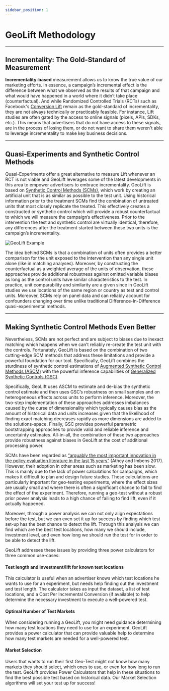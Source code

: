 ```yaml
---
sidebar_position: 1
---
```


# GeoLift Methodology

---

## Incrementality: The Gold-Standard of Measurement
**Incrementality-based** measurement allows us to know the true value of our marketing efforts. In essence, a campaign’s incremental effect is the difference between what we observed as the results of that campaign and what would have happened in a world where it didn’t take place (counterfactual). And while Randomized Controlled Trials (RCTs) such as Facebook's [Conversion Lift](https://www.facebook.com/business/m/one-sheeters/conversion-lift) remain as the gold-standard of incrementality, they are not always technically or practicably feasible. For instance, Lift studies are often gated by the access to online signals (pixels, APIs, SDKs, etc.). This means that advertisers that do not have access to these signals, are in the process of losing them, or do not want to share them weren't able to leverage incrementality to make key business decisions.

---

## Quasi-Experiments and Synthetic Control Methods
Quasi-Experiments offer a great alternative to measure Lift whenever an RCT is not viable and GeoLift leverages some of the latest developments in this area to empower advertisers to embrace incrementality. GeoLift is based on [Synthetic Control Methods (SCMs)](https://economics.mit.edu/sites/default/files/publications/Synthetic%20Control%20Methods.pdf), which work by creating an artificial unit that is as similar as possible to the test unit. Using historical information prior to the treatment SCMs find the combination of untreated units that most closely replicate the treated. This effectively creates a constructed or synthetic control which will provide a robust counterfactual to which we will measure the campaign’s effectiveness. Prior to the intervention the test and synthetic control are virtually identical, therefore, any differences after the treatment started between these two units is the campaign’s incrementality.


![GeoLift Example](/img/Methodology_GeoLift_Lift.png)


The idea behind SCMs is that a combination of units often provides a better comparison for the unit exposed to the intervention than any single unit alone (like in matching analyses). Moreover, by constructing the counterfactual as a weighted average of the units of observation, these approaches provide additional robustness against omitted variable biases as long as the control units have similar characteristics to the test. In practice, unit comparability and similarity are a given since in GeoLift studies we use locations of the same region or country as test and control units. Moreover, SCMs rely on panel data and can reliably account for confounders changing over time unlike traditional Difference-In-Difference quasi-experimental methods.


---
## Making Synthetic Control Methods Even Better
Nevertheless, SCMs are not perfect and are subject to biases due to inexact matching which happens when we can’t reliably re-create the test unit with the controls. Fortunately, GeoLift is based on the combination of two cutting-edge SCM methods that address these limitations and provide a powerful foundation for our tool. Specifically, GeoLift combines the sturdiness of synthetic control estimations of [Augmented Synthetic Control Methods (ASCM)](https://eml.berkeley.edu/~jrothst/workingpapers/BMFR_Synth_Nov_2018.pdf) with the powerful inference capabilities of [Generalized Synthetic Controls (GSC)](https://www.cambridge.org/core/journals/political-analysis/article/generalized-synthetic-control-method-causal-inference-with-interactive-fixed-effects-models/B63A8BD7C239DD4141C67DA10CD0E4F3).

Specifically, GeoLift uses ASCM to estimate and de-bias the synthetic control estimate and then uses GSC’s robustness on small samples and on heterogeneous effects across units to perform inference. Moreover, the two-step implementation of these approaches addresses imbalances caused by the curse of dimensionality which typically causes bias as the amount of historical data and units increases given that the likelihood of finding exact matching decreases rapidly as more dimensions are added to the solutions-space. Finally, GSC provides powerful parametric bootstrapping approaches to provide valid and reliable inference and uncertainty estimates. All-in-all, the combination of these two approaches provide robustness against biases in GeoLift at the cost of additional processing power.

SCMs have been regarded as [“arguably the most important innovation in the policy evaluation literature in the last 15 years”](https://pubs.aeaweb.org/doi/pdfplus/10.1257/jep.31.2.3) (Athey and Imbens 2017). However, their adoption in other areas such as marketing has been slow. This is mainly due to the lack of power calculations for campaigns, which makes it difficult to plan and design future studies. These calculations are particularly important for geo-testing experiments, where the effect sizes are usually small and where there is often a significant chance to fail to find the effect of the experiment. Therefore, running a geo-test without a robust prior power analysis leads to a high chance of failing to find lift, even if it actually happened.

Moreover, through a power analysis we can not only align expectations before the test, but we can even set it up for success by finding which test set-up has the best chance to detect the lift. Through this analysis we can find which are the best test locations, how many we should include, investment level, and even how long we should run the test for in order to be able to detect the lift.

GeoLift addresses these issues by providing three power calculators for three common use-cases:

#### Test length and investment/lift for known test locations

This calculator is useful when an advertiser knows which test locations he wants to use for an experiment, but needs help finding out the investment and test length. The calculator takes as input the dataset, a list of test locations, and a Cost Per Incremental Conversion (if available) to help determine the necessary investment to execute a well-powered test.



#### Optimal Number of Test Markets

When considering running a GeoLift, you might need guidance determining how many test locations they need to use for an experiment. GeoLift provides a power calculator that can provide valuable help to determine how many test markets are needed for a well-powered test.



#### Market Selection

Users that wants to run their first Geo-Test might not know how many markets they should select, which ones to use, or even for how long to run the test. GeoLift provides Power Calculators that help in these situations to find the best possible test based on historical data. Our Market Selection algorithms will set your test up for success!
